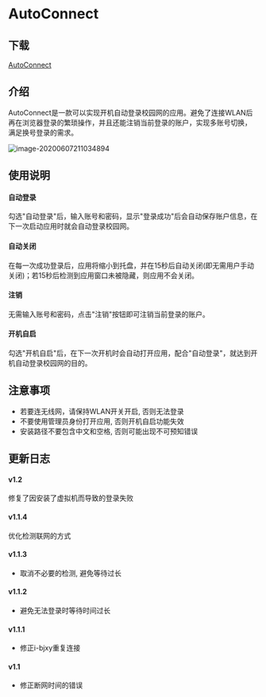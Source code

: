 # AutoConnect



## 下载

[AutoConnect](https://gitee.com/iIceCube/AutoConnect/releases/)



## 介绍

AutoConnect是一款可以实现开机自动登录校园网的应用。避免了连接WLAN后再在浏览器登录的繁琐操作，并且还能注销当前登录的账户，实现多账号切换， 满足换号登录的需求。



![image-20200607211034894](https://gitee.com/iIceCube/Images/raw/master/img/20200607211043.png)





## 使用说明

#### 自动登录

勾选"自动登录"后，输入账号和密码，显示"登录成功"后会自动保存账户信息，在下一次启动应用时就会自动登录校园网。

#### 自动关闭

在每一次成功登录后，应用将缩小到托盘，并在15秒后自动关闭(即无需用户手动关闭)；若15秒后检测到应用窗口未被隐藏，则应用不会关闭。

#### 注销

无需输入账号和密码，点击"注销"按钮即可注销当前登录的账户。

#### 开机自启

勾选"开机自启"后，在下一次开机时会自动打开应用，配合"自动登录"，就达到开机自动登录校园网的目的。



## 注意事项

* 若要连无线网，请保持WLAN开关开启, 否则无法登录
* 不要使用管理员身份打开应用, 否则开机自启功能失效
* 安装路径不要包含中文和空格, 否则可能出现不可预知错误



## 更新日志

#### v1.2
修复了因安装了虚拟机而导致的登录失败

#### v1.1.4
优化检测联网的方式

#### v1.1.3

* 取消不必要的检测, 避免等待过长

#### v1.1.2

* 避免无法登录时等待时间过长

#### v1.1.1

* 修正i-bjxy重复连接

#### v1.1

* 修正断网时间的错误